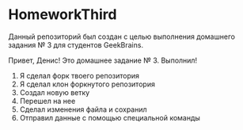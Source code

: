 # HomeworkThird
Данный репозиторий был создан с целью выполнения домашнего задания № 3 для студентов GeekBrains.


Привет, Денис! Это домашнее задание № 3. Выполнил!
1. Я сделал форк твоего репозитория
2. Я сделал клон форкнутого репозитория
3. Создал новую ветку
4. Перешел на нее
5. Сделал изменения файла и сохранил
6. Отправил данные с помощью специальной команды